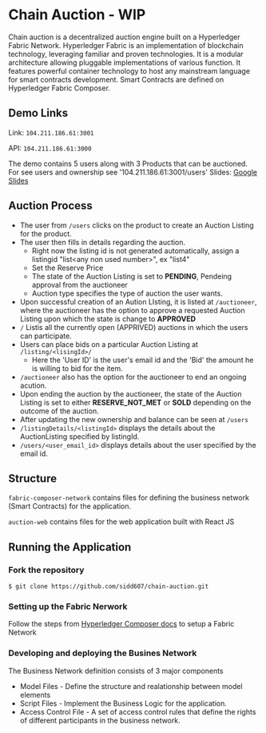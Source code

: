 # Chain Auction - WIP
Chain auction is a decentralized auction engine built on a Hyperledger Fabric Network.
Hyperledger Fabric is an implementation of blockchain technology, leveraging familiar and proven technologies. It is a modular architecture allowing pluggable implementations of various function. It features powerful container technology to host any mainstream language for smart contracts development. Smart Contracts are defined on Hyperledger Fabric Composer.

## Demo Links
Link: `104.211.186.61:3001`

API:  `104.211.186.61:3000`

The demo contains 5 users along with 3 Products that can be auctioned. For see users and ownership see '104.211.186.61:3001/users'
Slides: [Google Slides](https://goo.gl/rr9oTE)


## Auction Process
- The user from `/users` clicks on the product to create an Auction Listing for the product.
- The user then fills in details regarding the auction.
    - Right now the listing id is not generated automatically, assign a listingid "list\<any non used number\>", ex "list4"
    - Set the Reserve Price
    - The state of the Auction Listing is set to  **PENDING**, Pendeing approval from the auctioneer
    - Auction type specifies the type of auction the user wants.
- Upon successful creation of an Aution LIsting, it is listed at `/auctioneer`, where the auctioneer has the option to approve a requested Auction Listing upon which the state is change to **APPROVED**
- `/` Listis all the currently open (APPRIVED) auctions in which the users can participate.
- Users can place bids on a particular Auction Listing at `/listing/<lisingId>/`
    - Here the 'User ID' is the user's email id and the 'Bid' the amount he is willing to bid for the item.
- `/auctioneer` also has the option for the auctioneer to end an ongoing acution. 
- Upon ending the auction by the auctioneer, the state of the Auction Listing is set to either **RESERVE_NOT_MET** or **SOLD** depending on the outcome of the auction.
- After updating the new ownership and balance can be seen at `/users`
- `/listingDetails/<listingId>` displays the details about the AuctionListing specified by listingId.
- `/users/<user_email_id>` displays details about the user specified by the email id.

## Structure 
`fabric-composer-network` contains files for defining the business network (Smart Contracts) for the application.

`auction-web` contains files for the web application built with React JS

## Running the Application
### Fork the repository
`$ git clone https://github.com/sidd607/chain-auction.git` 
### Setting up the Fabric Nerwork
Follow the steps from [Hyperledger Composer docs](https://hyperledger.github.io/composer/installing/development-tools.html) to setup a Fabric Network
### Developing and deploying the Busines Network
The Business Network definition consists of 3 major components
- Model Files - Define the structure and realationship between model elements
- Script Files - Implement the Business Logic for the application.
- Access Control File - A set of access control rules that define the rights of different participants in the business network.
